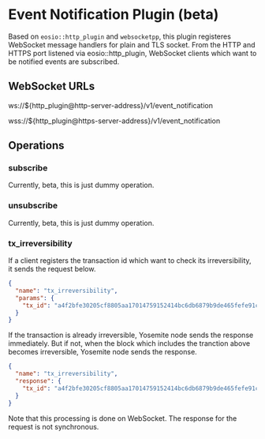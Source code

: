 # Event Notification Plugin (beta)

Based on `eosio::http_plugin` and `websocketpp`, this plugin registeres WebSocket message handlers for plain and TLS socket.
From the HTTP and HTTPS port listened via eosio::http_plugin, WebSocket clients which want to be notified events are subscribed.

## WebSocket URLs
ws://${http_plugin@http-server-address}/v1/event_notification

wss://${http_plugin@https-server-address}/v1/event_notification

## Operations
### subscribe
Currently, beta, this is just dummy operation.

### unsubscribe
Currently, beta, this is just dummy operation.

### tx_irreversibility
If a client registers the transaction id which want to check its irreversibility, it sends the request below.
```json
{
  "name": "tx_irreversibility",
  "params": {
    "tx_id": "a4f2bfe30205cf8805aa17014759152414bc6db6879b9de465fefe91cd118db5"
  }
}
```

If the transaction is already irreversible, Yosemite node sends the response immediately.
But if not, when the block which includes the tranction above becomes irreversible, Yosemite node sends the response.
```json
{
  "name": "tx_irreversibility",
  "response": {
    "tx_id": "a4f2bfe30205cf8805aa17014759152414bc6db6879b9de465fefe91cd118db5"
  }
}
```

Note that this processing is done on WebSocket. The response for the request is not synchronous.